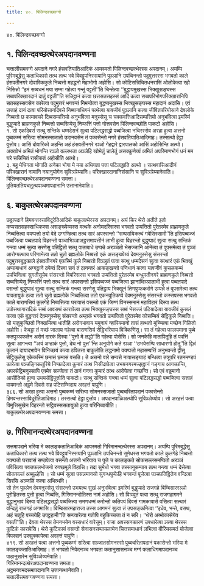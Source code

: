 ```yaml
---
title: ४०. पिलिन्दवच्छवग्गो

---
```

४०. पिलिन्दवच्छवग्गो  


## १. पिलिन्दवच्छत्थेरअपदानवण्णना

चत्तालीसमवग्गे अपदाने नगरे हंसवतियातिआदिकं आयस्मतो पिलिन्दवच्छत्थेरस्स अपदानम्। अयम्पि पुरिमबुद्धेसु कताधिकारो तत्थ तत्थ भवे विवट्टूपनिस्सयानि पुञ्ञानि उपचिनन्तो पदुमुत्तरस्स भगवतो काले हंसवतीनगरे दोवारिककुले निब्बत्तो महद्धनो महाभोगो अहोसि। सो कोटिसन्निचितधनरासिं ओलोकेत्वा रहो निसिन्नो ‘‘इमं सब्बधनं मया सम्मा गहेत्वा गन्तुं वट्टती’’ति चिन्तेत्वा ‘‘बुद्धप्पमुखस्स भिक्खुसङ्घस्स सब्बपरिक्खारदानं दातुं वट्टती’’ति सन्निट्ठानं कत्वा छत्तसतसहस्सं आदिं कत्वा सब्बपरिभोगपरिक्खारानिपि सतसहस्सवसेन कारेत्वा पदुमुत्तरं भगवन्तं निमन्तेत्वा बुद्धप्पमुखस्स भिक्खुसङ्घस्स महादानं अदासि। एवं सत्ताहं दानं दत्वा परियोसानदिवसे निब्बानाधिगमं पत्थेत्वा यावजीवं पुञ्ञानि कत्वा जीवितपरियोसाने देवलोके निब्बत्तो छ कामावचरे दिब्बसम्पत्तियो अनुभवित्वा मनुस्सेसु च चक्कवत्तिआदिसम्पत्तियो अनुभवित्वा इमस्मिं बुद्धुप्पादे ब्राह्मणकुले निब्बत्तो सब्बसिप्पेसु निप्फत्तिं पत्तो गोत्तवसेन पिलिन्दवच्छोति पाकटो अहोसि।  
१. सो एकदिवसं सत्थु सन्तिके धम्मदेसनं सुत्वा पटिलद्धसद्धो पब्बजित्वा नचिरस्सेव अरहा हुत्वा अत्तनो पुब्बकम्मं सरित्वा सोमनस्सजातो उदानवसेन तं पकासेन्तो नगरे हंसवतियातिआदिमाह। तस्सत्थो हेट्ठा वुत्तोव। आसिं दोवारिको अहन्ति अहं हंसवतीनगरे रञ्ञो गेहद्वारे द्वारपालको आसिं अहोसिन्ति अत्थो। अक्खोभं अमितं भोगन्ति रञ्ञो वल्लभत्ता अञ्ञेहि खोभेतुं चालेतुं असक्कुणेय्यं अमितं अपरिमाणभोगं धनं मम घरे सन्निचितं रासीकतं अहोसीति अत्थो।  
३. बहू मेधिगता भोगाति अनेका भोगा मे मया अधिगता पत्ता पटिलद्धाति अत्थो । सत्थवासिआदीनं परिक्खारानं नामानि नयानुयोगेन सुविञ्ञेय्यानि। परिक्खारदानानिसंसानि च सुविञ्ञेय्यानेवाति।  
पिलिन्दवच्छत्थेरअपदानवण्णना समत्ता।  
दुतियततियचतुत्थपञ्चमापदानानि उत्तानानेवाति।  


## ६. बाकुलत्थेरअपदानवण्णना

छट्ठापदाने हिमवन्तस्साविदूरेतिआदिकं बाकुलत्थेरस्स अपदानम्। अयं किर थेरो अतीते इतो कप्पसतसहस्साधिकस्स असङ्ख्येय्यस्स मत्थके अनोमदस्सिस्स भगवतो उप्पत्तितो पुरेतरमेव ब्राह्मणकुले निब्बत्तित्वा वयप्पत्तो तयो वेदे उग्गण्हित्वा तत्थ सारं अपस्सन्तो ‘‘सम्परायिकत्थं गवेसिस्सामी’’ति इसिपब्बज्जं पब्बजित्वा पब्बतपादे विहरन्तो पञ्चाभिञ्ञाअट्ठसमापत्तीनं लाभी हुत्वा विहरन्तो बुद्धुप्पादं सुत्वा सत्थु सन्तिकं गन्त्वा धम्मं सुत्वा सरणेसु पतिट्ठितो सत्थु वाताबाधे उप्पन्ने अरञ्ञतो भेसज्जानि आनेत्वा तं वूपसमेत्वा तं पुञ्ञं आरोग्यत्थाय परिणामेत्वा ततो चुतो ब्रह्मलोके निब्बत्तो एकं असङ्ख्येय्यं देवमनुस्सेसु संसरन्तो पदुमुत्तरबुद्धकाले हंसवतीनगरे एकस्मिं कुले निब्बत्तो विञ्ञुतं पत्वा सत्थु धम्मदेसनं सुत्वा सत्थारं एकं भिक्खुं अप्पाबाधानं अग्गट्ठाने ठपेन्तं दिस्वा सयं तं ठानन्तरं आकङ्खन्तो पणिधानं कत्वा यावजीवं कुसलकम्मं उपचिनित्वा सुगतीसुयेव संसरन्तो विपस्सिस्स भगवतो उप्पत्तितो पुरेतरमेव बन्धुमतीनगरे ब्राह्मणकुले निब्बत्तो सब्बसिप्पेसु निप्फत्तिं पत्तो तत्थ सारं अपस्सन्तो इसिपब्बज्जं पब्बजित्वा झानाभिञ्ञालाभी हुत्वा पब्बतपादे वसन्तो बुद्धुप्पादं सुत्वा सत्थु सन्तिकं गन्त्वा सरणेसु पतिट्ठाय भिक्खूनं तिणपुप्फकरोगे उप्पन्ने तं वूपसमेत्वा तत्थ यावतायुकं ठत्वा ततो चुतो ब्रह्मलोके निब्बत्तित्वा ततो एकनवुतिकप्पे देवमनुस्सेसु संसरन्तो कस्सपस्स भगवतो काले बाराणसियं कुलगेहे निब्बत्तित्वा घरावासं वसन्तो एकं जिण्णं विनस्समानं महाविहारं दिस्वा तत्थ उपोसथागारादिकं सब्बं आवसथं कारापेत्वा तत्थ भिक्खुसङ्घस्स सब्बं भेसज्जं पटियादेत्वा यावजीवं कुसलं कत्वा एकं बुद्धन्तरं देवमनुस्सेसु संसरन्तो अम्हाकं भगवतो उप्पत्तितो पुरेतरमेव कोसम्बियं सेट्ठिकुले निब्बत्ति।  
सो मातुकुच्छितो निक्खमित्वा धातीहि अरोगभावाय यमुनायं न्हापियमानो तासं हत्थतो मुच्चित्वा मच्छेन गिलितो अहोसि। केवट्टा तं मच्छं जालाय गहेत्वा बाराणसियं सेट्ठिभरियाय विक्किणिंसु। सा तं गहेत्वा फालयमाना पुब्बे कतपुञ्ञफलेन अरोगं दारकं दिस्वा ‘‘पुत्तो मे लद्धो’’ति गहेत्वा पोसेसि। सो जनकेहि मातापितूहि तं पवत्तिं सुत्वा आगन्त्वा ‘‘अयं अम्हाकं पुत्तो, देथ नो पुत्त’’न्ति अनुयोगे कते रञ्ञा ‘‘उभयेसम्पि साधारणो होतू’’ति द्विन्नं कुलानं दायादभावेन विनिच्छयं कत्वा ठपितत्ता बाकुलोति लद्धनामो वयप्पत्तो महासम्पत्तिं अनुभवन्तो द्वीसु सेट्ठिकुलेसु एकेकस्मिं छमासं छमासं वसति। ते अत्तनो वारे सम्पत्ते नावासङ्घाटं बन्धित्वा तत्रूपरि रतनमण्डपं कारेत्वा पञ्चङ्गिकतूरिये निप्फादेत्वा कुमारं तत्थ निसीदापेत्वा उभयनगरमज्झट्ठानं गङ्गाय आगच्छन्ति, अपरसेट्ठिमनुस्सापि एवमेव सज्जेत्वा तं ठानं गन्त्वा कुमारं तत्थ आरोपेत्वा गच्छन्ति। सो एवं वड्ढमानो आसीतिको हुत्वा उभयसेट्ठिपुत्तोति पाकटो। सत्थु सन्तिकं गन्त्वा धम्मं सुत्वा पटिलद्धसद्धो पब्बजित्वा सत्ताहं वायमन्तो अट्ठमे दिवसे सह पटिसम्भिदाय अरहत्तं पापुणि।  
३८६. सो अरहा हुत्वा अत्तनो पुब्बकम्मं सरित्वा सोमनस्सजातो पुब्बचरितापदानं पकासेन्तो हिमवन्तस्साविदूरेतिआदिमाह। तस्सत्थो हेट्ठा वुत्तोव। अपदानपाळिअत्थोपि सुविञ्ञेय्योव। सो अरहत्तं पत्वा विमुत्तिसुखेन विहरन्तो सट्ठिवस्ससतायुको हुत्वा परिनिब्बायीति।  
बाकुलत्थेरअपदानवण्णना समत्ता।  


## ७. गिरिमानन्दत्थेरअपदानवण्णना

सत्तमापदाने भरिया मे कालङ्कतातिआदिकं आयस्मतो गिरिमानन्दत्थेरस्स अपदानम्। अयम्पि पुरिमबुद्धेसु कताधिकारो तत्थ तत्थ भवे विवट्टूपनिस्सयानि पुञ्ञानि उपचिनन्तो सुमेधस्स भगवतो काले कुलगेहे निब्बत्तो वयप्पत्तो घरावासं सण्ठपेत्वा वसन्तो अत्तनो भरियाय च पुत्ते च कालङ्कते सोकसल्लसमप्पितो अरञ्ञं पविसित्वा पवत्तफलभोजनो रुक्खमूले विहासि। तदा सुमेधो भगवा तस्सानुकम्पाय तत्थ गन्त्वा धम्मं देसेत्वा सोकसल्लं अब्बूळ्हेसि । सो धम्मं सुत्वा पसन्नमानसो सुगन्धपुप्फेहि भगवन्तं पूजेत्वा पञ्चपतिट्ठितेन वन्दित्वा सिरसि अञ्जलिं कत्वा अभित्थवि।  
सो तेन पुञ्ञेन देवमनुस्सेसु संसरन्तो उभयत्थ सुखं अनुभवित्वा इमस्मिं बुद्धुप्पादे राजगहे बिम्बिसाररञ्ञो पुरोहितस्स पुत्तो हुत्वा निब्बत्ति, गिरिमानन्दोतिस्स नामं अहोसि। सो विञ्ञुतं पत्वा सत्थु राजगहागमने बुद्धानुभावं दिस्वा पटिलद्धसद्धो पब्बजित्वा समणधम्मं करोन्तो कतिपयं दिवसं गामकावासे वसित्वा सत्थारं वन्दितुं राजगहं अगमासि। बिम्बिसारमहाराजा तस्स आगमनं सुत्वा तं उपसङ्कमित्वा ‘‘इधेव, भन्ते, वसथ, अहं चतूहि पच्चयेहि उपट्ठहामी’’ति सम्पवारेत्वा गतोपि बहुकिच्चत्ता तं न सरि। ‘‘थेरो अब्भोकासेयेव वसती’’ति। देवता थेरस्स तेमनभयेन वस्सधारं वारेसुम्। राजा अवस्सनकारणं उपधारेत्वा ञत्वा थेरस्स कुटिकं कारापेसि। थेरो कुटिकायं वसन्तो सेनासनसप्पायलाभेन चित्तसमाधानं लभित्वा वीरियसमतं योजेत्वा विपस्सनं उस्सुक्कापेत्वा अरहत्तं पापुणि।  
४१९. सो अरहत्तं पत्वा अत्तनो पुब्बकम्मं सरित्वा सञ्जातसोमनस्सो पुब्बचरितापदानं पकासेन्तो भरिया मे कालङ्कतातिआदिमाह। तं भगवतो निवेदनञ्च भगवता कतानुसासनञ्च मग्गं फलाधिगमापदानञ्च पाठानुसारेन सुविञ्ञेय्यमेवाति।  
गिरिमानन्दत्थेरअपदानवण्णना समत्ता।  
अट्ठमनवमदसमापदानानि उत्तानत्थानेवाति।  
चत्तालीसमवग्गवण्णना समत्ता।  